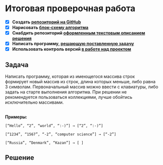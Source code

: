 # Итоговая проверочная работа

- [x] **Создать [репозиторий на GitHub](https://github.com/VitaliySidorov/Final_Test_Task)**
- [x] **Нарисовать [блок-схему алгоритма](https://github.com/VitaliySidorov/Final_Test_Task/blob/main/Algorithm.jpg "Блок-схема алгоритма")**
- [x] **Снабдить репозиторий [оформленным текстовым описанием решения](https://github.com/VitaliySidorov/Final_Test_Task/blob/main/README.md "Файл README.md")**
- [x] **Написать программу, [решающую поставленную задачу](https://github.com/VitaliySidorov/Final_Test_Task/blob/main/Program.cs "Файл Program.cs")**
- [x] **Использовать контроль версий [в работе над проектом](https://github.com/VitaliySidorov/Final_Test_Task/pulse)**

## Задача
Написать программу, которая из имеющегося массива строк формирует новый массив из строк, длина которых меньше,
либо равна 3 символам. Первоначальный массив можно ввести с клавиатуры, либо задать на старте выполнения алгоритма. 
При решении не рекомендуется пользоваться коллекциями, лучше обойтись исключительно массивами.

</br>**Примеры:**
```
[“Hello”, “2”, “world”, “:-)”] → [“2”, “:-)”]

[“1234”, “1567”, “-2”, “computer science”] → [“-2”]

[“Russia”, “Denmark”, “Kazan”] → [ ]
```

## Решение
